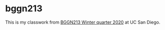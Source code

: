 # bggn213

This is my classwork from [BGGN213 Winter quarter 2020](https://bioboot.github.io/bggn213_W20/lectures/) at UC San Diego.

